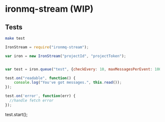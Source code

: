 # ironmq-stream (WIP)


## Tests

```bash
make test
```



```javascript
IronStream = require("ironmq-stream");

var iron = new IronStream("projectId", "projectToken");


var test = iron.queue("test", {checkEvery: 10, maxMessagesPerEvent: 100});

test.on("readable", function() {
    console.log("You've got messages.", this.read());
});

test.on('error', function(err) {
  //handle fetch error
});
```

test.start();

